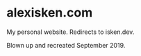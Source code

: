 # alexisken.com
My personal website. Redirects to isken.dev.

Blown up and recreated September 2019.